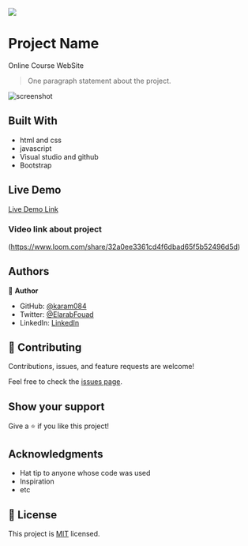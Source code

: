 ![](https://github.com/karam084/online-course)

# Project Name

Online Course WebSite

> One paragraph statement about the project.

![screenshot]()

## Built With

- html and css
- javascript
- Visual studio and github
- Bootstrap

## Live Demo

[Live Demo Link](https://karam084.github.io/online-course/)

### Video link about project

(https://www.loom.com/share/32a0ee3361cd4f6dbad65f5b52496d5d)

## Authors

👤 **Author**

- GitHub: [@karam084](https://github.com/karam084)
- Twitter: [@ElarabFouad](https://twitter.com/ElarabFouad)
- LinkedIn: [LinkedIn](https://www.linkedin.com/in/karam-fouad-179830214/)

## 🤝 Contributing

Contributions, issues, and feature requests are welcome!

Feel free to check the [issues page](../../issues/).

## Show your support

Give a ⭐️ if you like this project!

## Acknowledgments

- Hat tip to anyone whose code was used
- Inspiration
- etc

## 📝 License

This project is [MIT](./MIT.md) licensed.
